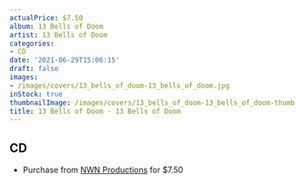```yaml
---
actualPrice: $7.50
album: 13 Bells of Doom
artist: 13 Bells of Doom
categories:
- CD
date: '2021-06-29T15:06:15'
draft: false
images:
- /images/covers/13_bells_of_doom-13_bells_of_doom.jpg
inStock: true
thumbnailImage: /images/covers/13_bells_of_doom-13_bells_of_doom-thumb.jpg
title: 13 Bells of Doom - 13 Bells of Doom
---
```


## CD
* Purchase from [NWN Productions](http://shop.nwnprod.com/index.php?route=product/product&path=93&product_id=4122&sort=pd.name&order=ASC) for $7.50

